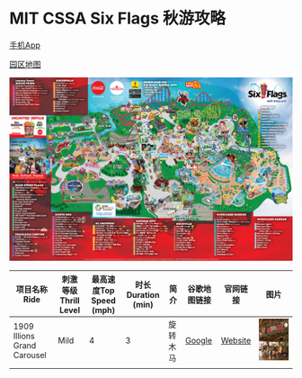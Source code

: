 # MIT CSSA Six Flags 秋游攻略

[手机App](https://www.sixflags.com/national/app-download)

[园区地图](https://www.sixflags.com/newengland/plan-your-visit/park-map)

![park map](image/map/sfne_park-map-and-guide-1.png)

| 项目名称Ride | 刺激等级Thrill Level | 最高速度Top Speed (mph) | 时长Duration (min) | 简介 | 谷歌地图链接 | 官网链接 | 图片 |
| --- | --- | --- | --- | --- | --- | --- | --- |
| 1909 Illions Grand Carousel | Mild | 4 | 3 | 旋转木马 | [Google](https://maps.app.goo.gl/mx5gsTmdEAre5zn7A) | [Website](https://www.sixflags.com/newengland/attractions/1909-illions-carousel) | ![photo](image/ride/2017_sfne_illions_5_0.jpg) |
|  |  |
